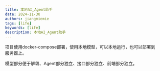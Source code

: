 ```yaml
---
title: 本地AI_Agent助手
date: 2024-11-30
authors: jiangmiemie
tags: [life]
keywords: [life]
description: 本地AI_Agent助手
---
```


项目使用docker-compose部署，使用本地模型，可以本地运行，也可以部署到服务器上。

模型部分便于解耦、Agent部分独立、接口部分独立、前端部分独立。
